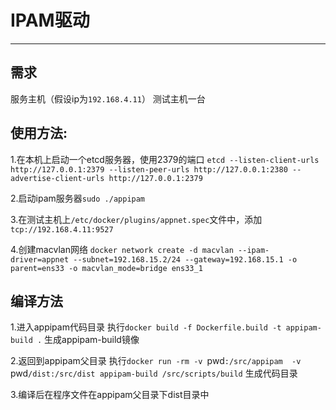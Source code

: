 # IPAM驱动
---
## 需求
  服务主机（假设ip为`192.168.4.11`）
  测试主机一台
## 使用方法:
1.在本机上启动一个etcd服务器，使用2379的端口
`etcd --listen-client-urls http://127.0.0.1:2379 --listen-peer-urls http://127.0.0.1:2380 --advertise-client-urls http://127.0.0.1:2379
`

2.启动ipam服务器`sudo ./appipam`

3.在测试主机上`/etc/docker/plugins/appnet.spec`文件中，添加
`tcp://192.168.4.11:9527`

4.创建macvlan网络
`docker network create -d macvlan --ipam-driver=appnet --subnet=192.168.15.2/24 --gateway=192.168.15.1 -o parent=ens33 -o macvlan_mode=bridge ens33_1
`


## 编译方法
1.进入appipam代码目录
执行`docker build -f Dockerfile.build -t appipam-build .` 生成appipam-build镜像

2.返回到appipam父目录
执行`docker run -rm -v `pwd`:/src/appipam  -v `pwd`/dist:/src/dist appipam-build /src/scripts/build` 生成代码目录

3.编译后在程序文件在appipam父目录下dist目录中

